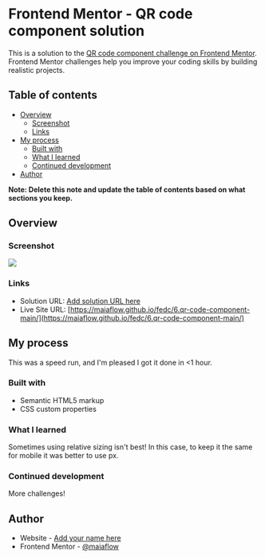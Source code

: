 # Frontend Mentor - QR code component solution

This is a solution to the [QR code component challenge on Frontend Mentor](https://www.frontendmentor.io/challenges/qr-code-component-iux_sIO_H). Frontend Mentor challenges help you improve your coding skills by building realistic projects. 

## Table of contents

- [Overview](#overview)
  - [Screenshot](#screenshot)
  - [Links](#links)
- [My process](#my-process)
  - [Built with](#built-with)
  - [What I learned](#what-i-learned)
  - [Continued development](#continued-development)
- [Author](#author)

**Note: Delete this note and update the table of contents based on what sections you keep.**

## Overview

### Screenshot

![](./screenshot.jpg)

### Links

- Solution URL: [Add solution URL here](https://your-solution-url.com)
- Live Site URL: [https://maiaflow.github.io/fedc/6.qr-code-component-main/](https://maiaflow.github.io/fedc/6.qr-code-component-main/)

## My process

This was a speed run, and I'm pleased I got it done in <1 hour.

### Built with

- Semantic HTML5 markup
- CSS custom properties

### What I learned

Sometimes using relative sizing isn't best! In this case, to keep it the same for mobile it was better to use px.

### Continued development

More challenges! 


## Author

- Website - [Add your name here](https://www.your-site.com)
- Frontend Mentor - [@maiaflow](https://www.frontendmentor.io/profile/maiaflow)


